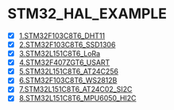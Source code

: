 # STM32_HAL_EXAMPLE

- [x] [1.STM32F103C8T6_DHT11](https://github.com/imliubo/makingfunxyz-STM32-Study-HAL/tree/master/1.STM32F103C8T6_DHT11)
- [x] [2.STM32F103C8T6_SSD1306](https://github.com/imliubo/makingfunxyz-STM32-Study-HAL/tree/master/2.STM32F103C8T6_SSD1306)
- [x] [3.STM32L151C8T6_LoRa](https://github.com/imliubo/makingfunxyz-STM32-Study-HAL/tree/master/3.STM32L151C8T6_LoRa)
- [x] [4.STM32F407ZGT6_USART](https://github.com/imliubo/makingfunxyz-STM32-Study-HAL/tree/master/4.STM32F407ZGT6_USART)
- [x] [5.STM32L151C8T6_AT24C256](https://github.com/imliubo/makingfunxyz-STM32-Study-HAL/tree/master/5.STM32L151C8T6_AT24C256)
- [x] [6.STM32F103C8T6_WS2812B](https://github.com/imliubo/makingfunxyz-STM32-Study-HAL/tree/master/6.STM32F103C8T6_WS2812B)
- [x] [7.STM32L151C8T6_AT24C02_SI2C](https://github.com/imliubo/makingfunxyz-STM32-Study-HAL/tree/master/7.STM32L151C8T6_AT24C02_SI2C)
- [x] [8.STM32L151C8T6_MPU6050_HI2C](https://github.com/imliubo/makingfunxyz-STM32-Study-HAL/tree/master/8.STM32L151C8T6_MPU6050_HI2C)